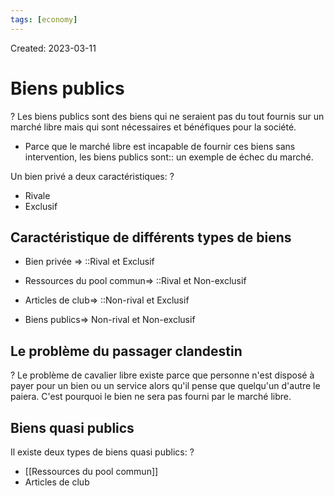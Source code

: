 ```yaml
---
tags: [economy] 
---
```

Created: 2023-03-11

# Biens publics
?
Les biens publics sont des biens qui ne seraient pas du tout fournis sur un marché libre mais qui sont nécessaires et bénéfiques pour la société.
<!--SR:!2023-03-30,10,190-->

- Parce que le marché libre est incapable de fournir ces biens sans intervention, les biens publics sont:: un exemple de échec du marché.
<!--SR:!2023-03-28,9,210-->

Un bien privé a deux caractéristiques:
?
- Rivale
- Exclusif
<!--SR:!2023-04-16,24,250-->

## Caractéristique de différents types de biens
- Bien privée => ::Rival et Exclusif
<!--SR:!2023-04-19,26,250-->
- Ressources du pool commun=> ::Rival et Non-exclusif
<!--SR:!2023-04-12,21,250-->
- Articles de club=> ::Non-rival et Exclusif
<!--SR:!2023-04-10,19,250-->
- Biens publics=> Non-rival et Non-exclusif

## Le problème du passager clandestin
?
Le problème de cavalier libre existe parce que personne n'est disposé à payer pour un bien ou un service alors qu'il pense que quelqu'un d'autre le paiera. C'est pourquoi le bien ne sera pas fourni par le marché libre.
<!--SR:!2023-04-15,23,250-->

## Biens quasi publics
Il existe deux types de biens quasi publics:
?
- [[Ressources du pool commun]]
- Articles de club
<!--SR:!2023-04-09,19,250-->



